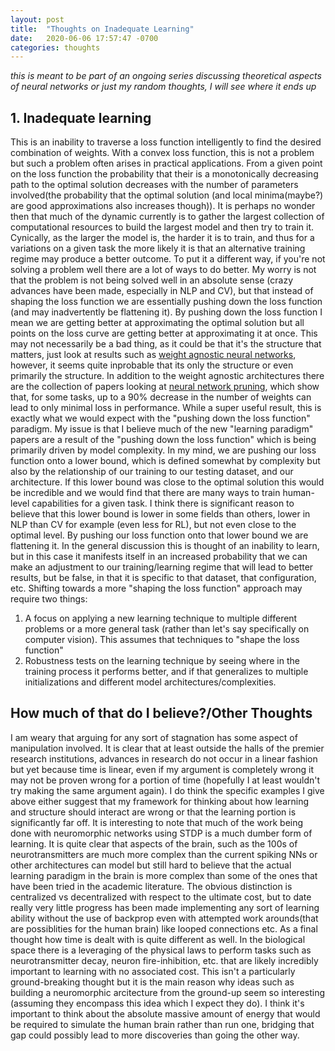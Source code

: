 ```yaml
---
layout: post
title:  "Thoughts on Inadequate Learning"
date:   2020-06-06 17:57:47 -0700
categories: thoughts
---
```


*this is meant to be part of an ongoing series discussing theoretical aspects of neural networks or just my random thoughts, I will see where it ends up*

## 1. Inadequate learning
This is an inability to traverse a loss function intelligently to find the desired combination of weights. With a convex loss function, this is not a problem but such a problem often arises in practical applications. From a given point on the loss function the probability that their is a monotonically decreasing path to the optimal solution decreases with the number of parameters involved(the probability that the optimal solution (and local minima(maybe?) are good approximations also increases though)). 
It is perhaps no wonder then that much of the dynamic currently is to gather the largest collection of computational resources to build the largest model and then try to train it. Cynically, as the larger the model is, the harder it is to train, and thus for a variations on a given task the more likely it is that an alternative training regime may produce a better outcome. To put it a different way, if you're not solving a problem well there are a lot of ways to do better. 
My worry is not that the problem is not being solved well in an absolute sense (crazy advances have been made, especially in NLP and CV), but that instead of shaping the loss function we are essentially pushing down the loss function (and may inadvertently be flattening it). By pushing down the loss function I mean we are getting better at approximating the optimal solution but all points on the loss curve are getting better at approximating it at once. This may not necessarily be a bad thing, as it could be that it's the structure that matters, just look at results such as [weight agnostic neural networks][WeightAgnostic], however, it seems quite inprobable that its only the structure or even primarily the structure. In addition to the weight agnostic architectures there are the collection of papers looking at [neural network pruning][ConvNetPruning], which show that, for some tasks, up to a 90% decrease in the number of weights can lead to only minimal loss in performance. While a super useful result, this is exactly what we would expect with the "pushing down the loss function" paradigm.
My issue is that I believe much of the new "learning paradigm" papers are a result of the "pushing down the loss function" which is being primarily driven by model complexity. In my mind, we are pushing our loss function onto a lower bound, which is defined somewhat by complexity but also by the relationship of our training to our testing dataset, and our architecture. If this lower bound was close to the optimal solution this would be incredible and we would find that there are many ways to train human-level capabilities for a given task. I think there is significant reason to believe that this lower bound is lower in some fields than others, lower in NLP than CV for example (even less for RL), but not even close to the optimal level. By pushing our loss function onto that lower bound we are flattening it. In the general discussion this is thought of an inability to learn, but in this case it manifests itself in an increased probability that we can make an adjustment to our training/learning regime that will lead to better results, but be false, in that it is specific to that dataset, that configuration, etc.
Shifting towards a more "shaping the loss function" approach may require two things:
1. A focus on applying a new learning technique to multiple different problems or a more general task (rather than let's say specifically on computer vision). This assumes that techniques to "shape the loss function"
2. Robustness tests on the learning technique by seeing where in the training process it performs better, and if that generalizes to multiple initializations and different model architectures/complexities.

## How much of that do I believe?/Other Thoughts

I am weary that arguing for any sort of stagnation has some aspect of manipulation involved. It is clear that at least outside the halls of the premier research institutions, advances in research do not occur in a linear fashion but yet because time is linear, even if my argument is completely wrong it may not be proven wrong for a portion of time (hopefully I at least wouldn't try making the same argument again). I do think the specific examples I give above either suggest that my framework for thinking about how learning and structure should interact are wrong or that the learning portion is significantly far off. 
It is interesting to note that much of the work being done with neuromorphic networks using STDP is a much dumber form of learning. It is quite clear that aspects of the brain, such as the 100s of neurotransmitters are much more complex than the current spiking NNs or other architectures can model but still hard to believe that the actual learning paradigm in the brain is more complex than some of the ones that have been tried in the academic literature. The obvious distinction is centralized vs decentralized with respect to the ultimate cost, but to date really very little progress has been made implementing any sort of learning ability without the use of backprop even with attempted work arounds(that are possiblities for the human brain) like looped connections etc. 
As a final thought how time is dealt with is quite different as well. In the biological space there is a leveraging of the physical laws to perform tasks such as neurotransmitter decay, neuron fire-inhibition, etc. that are likely incredibly important to learning with no associated cost. This isn't a particularly ground-breaking thought but it is the main reason why ideas such as building a neuromorphic arcitecture from the ground-up seem so interesting (assuming they encompass this idea which I expect they do). I think it's important to think about the absolute massive amount of energy that would be required to simulate the human brain rather than run one, bridging that gap could possibly lead to more discoveries than going the other way.


[ConvNetPruning]: https://arxiv.org/pdf/1611.06440.pdf

[UniversalApprox]: http://cognitivemedium.com/magic_paper/assets/Hornik.pdf

[WeightAgnostic]: https://arxiv.org/pdf/1906.04358.pdf
